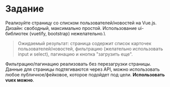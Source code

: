 # Задание

Реализуйте страницу со списком пользователей/новостей на Vue.js.\
Дизайн: свободный, максимально простой. Использование ui-библиотек (vuetify, bootstrap) нежелательно.\

>Ожидаемый результат: страница содержит список карточек пользователей/новостей, фильтрацию (желательно использовать input и select), пагинацию и кнопка "загрузить еще".

Фильтрацию/пагинацию реализовать без перезагрузки страницы. Данные для страницы подтягиваются через API, можно использовать любое публичное/фейковое, которое подойдет под цели. **Использовать vuex можно**.
